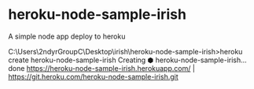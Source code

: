 # heroku-node-sample-irish
A simple node app deploy to heroku


C:\Users\2ndyrGroupC\Desktop\irish\heroku-node-sample-irish>heroku create heroku-node-sample-irish
Creating ⬢ heroku-node-sample-irish... done
https://heroku-node-sample-irish.herokuapp.com/ | https://git.heroku.com/heroku-node-sample-irish.git

